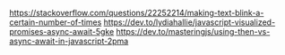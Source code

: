 
https://stackoverflow.com/questions/22252214/making-text-blink-a-certain-number-of-times
https://dev.to/lydiahallie/javascript-visualized-promises-async-await-5gke
https://dev.to/masteringjs/using-then-vs-async-await-in-javascript-2pma

<!-- THIS is the JSX for slider along with the WORDLE Title -->
<!-- <div className='relative w-full h-24 bg-[#121213] border-b-2 border-b-[#c8d4e8]' >
      <div className={'relative h-full font-TMS flex centerStage place-items-center text-white text-4xl font-extrabold tracking-wide subpixel-antialiased'}>
        Wordle
      </div>

      <label className="absolute min-w-fit  inline-flex justify-start items-center cursor-pointer top-1/2 left-[85%] -translate-y-1/2">
        <input type="checkbox" value="" className="sr-only peer" onClick= {handleMode}/>
        <div className="dmButton"></div>
      </label>

</div> -->

<!-- 

// <div className='font-TMS flex justify-center bg-[#121213] p-6 text-white text-4xl font-extrabold tracking-wide subpixel-antialiased border-b-2 border-b-[#c8d4e8]' >
    //   Wordle
// </div>  
    
     -->

<!-- Features:

1. Local Storage
2. Responsive App - Boxes need smoother a change, NavBar needs update
3. Overlay - Working currently
5. Make custom hooks to replace useEffects in Box
6. Implement Immer
 -->

 <!-- import { useImmer } from 'use-immer' -->
 <!-- Use Immer to replace deepCopify repetition -->